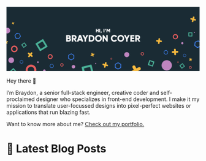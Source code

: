 [![Braydon's GitHub Banner](./assets/GitHubHeader.png)](https://braydoncoyer.dev)

Hey there 👋

I’m Braydon, a senior full-stack engineer, creative coder and self-proclaimed designer who specializes in front-end development. I make it my mission to translate user-focussed designs into pixel-perfect websites or applications that run blazing fast.

Want to know more about me? [Check out my portfolio.](https://braydoncoyer.dev/)

# 📩 Latest Blog Posts

<!-- BLOG-POST-LIST:START -->
<!-- BLOG-POST-LIST:END -->
